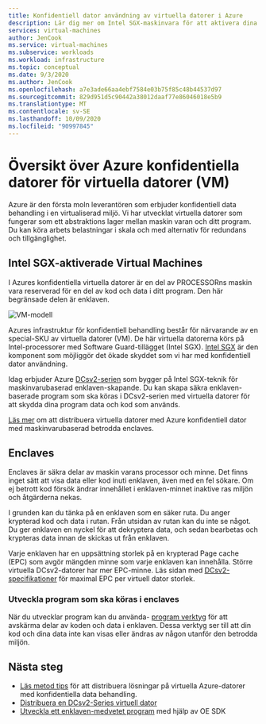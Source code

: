 ```yaml
---
title: Konfidentiell dator användning av virtuella datorer i Azure
description: Lär dig mer om Intel SGX-maskinvara för att aktivera dina konfidentiella arbets belastningar.
services: virtual-machines
author: JenCook
ms.service: virtual-machines
ms.subservice: workloads
ms.workload: infrastructure
ms.topic: conceptual
ms.date: 9/3/2020
ms.author: JenCook
ms.openlocfilehash: a7e3ade66aa4ebf7584e03b75f85c48b44537d97
ms.sourcegitcommit: 829d951d5c90442a38012daaf77e86046018e5b9
ms.translationtype: MT
ms.contentlocale: sv-SE
ms.lasthandoff: 10/09/2020
ms.locfileid: "90997845"
---
```

# <a name="azure-confidential-computing-virtual-machines-vms-overview"></a>Översikt över Azure konfidentiella datorer för virtuella datorer (VM)


Azure är den första moln leverantören som erbjuder konfidentiell data behandling i en virtualiserad miljö. Vi har utvecklat virtuella datorer som fungerar som ett abstraktions lager mellan maskin varan och ditt program. Du kan köra arbets belastningar i skala och med alternativ för redundans och tillgänglighet.  

## <a name="intel-sgx-enabled-virtual-machines"></a>Intel SGX-aktiverade Virtual Machines

I Azures konfidentiella virtuella datorer är en del av PROCESSORns maskin vara reserverad för en del av kod och data i ditt program. Den här begränsade delen är enklaven. 

![VM-modell](media/overview/hardware-backed-enclave.png)

Azures infrastruktur för konfidentiell behandling består för närvarande av en special-SKU av virtuella datorer (VM). De här virtuella datorerna körs på Intel-processorer med Software Guard-tillägget (Intel SGX). [Intel SGX](https://intel.com/sgx) är den komponent som möjliggör det ökade skyddet som vi har med konfidentiell dator användning. 

Idag erbjuder Azure [DCsv2-serien](https://docs.microsoft.com/azure/virtual-machines/dcv2-series) som bygger på Intel SGX-teknik för maskinvarubaserad enklaven-skapande. Du kan skapa säkra enklaven-baserade program som ska köras i DCsv2-serien med virtuella datorer för att skydda dina program data och kod som används. 

[Läs mer](virtual-machine-solutions.md) om att distribuera virtuella datorer med Azure konfidentiell dator med maskinvarubaserad betrodda enclaves.

## <a name="enclaves"></a>Enclaves

Enclaves är säkra delar av maskin varans processor och minne. Det finns inget sätt att visa data eller kod inuti enklaven, även med en fel sökare. Om ej betrott kod försök ändrar innehållet i enklaven-minnet inaktive ras miljön och åtgärderna nekas.

I grunden kan du tänka på en enklaven som en säker ruta. Du anger krypterad kod och data i rutan. Från utsidan av rutan kan du inte se något. Du ger enklaven en nyckel för att dekryptera data, och sedan bearbetas och krypteras data innan de skickas ut från enklaven.

Varje enklaven har en uppsättning storlek på en krypterad Page cache (EPC) som avgör mängden minne som varje enklaven kan innehålla. Större virtuella DCsv2-datorer har mer EPC-minne. Läs sidan med [DCsv2-specifikationer](https://docs.microsoft.com/azure/virtual-machines/dcv2-series) för maximal EPC per virtuell dator storlek.



### <a name="developing-applications-to-run-inside-enclaves"></a>Utveckla program som ska köras i enclaves
När du utvecklar program kan du använda- [program verktyg](application-development.md) för att avskärma delar av koden och data i enklaven. Dessa verktyg ser till att din kod och dina data inte kan visas eller ändras av någon utanför den betrodda miljön. 

## <a name="next-steps"></a>Nästa steg
- [Läs metod tips](virtual-machine-solutions.md) för att distribuera lösningar på virtuella Azure-datorer med konfidentiella data behandling.
- [Distribuera en DCsv2-Series virtuell dator](quick-create-portal.md)
- [Utveckla ett enklaven-medvetet program](application-development.md) med hjälp av OE SDK